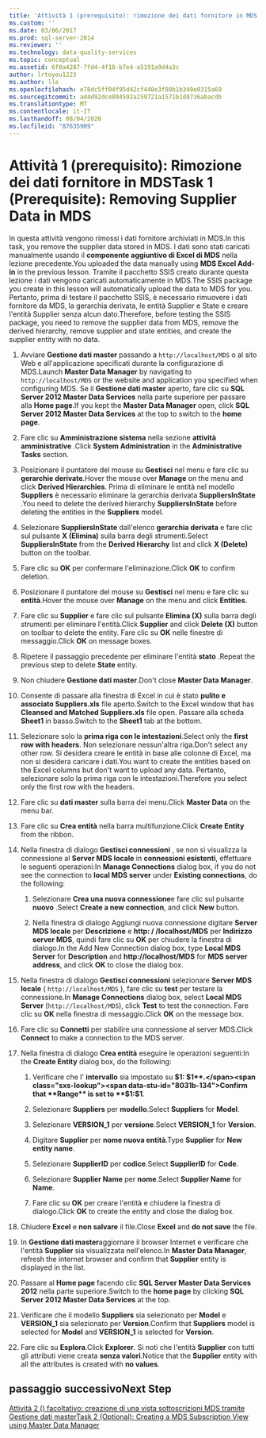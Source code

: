 ```yaml
---
title: 'Attività 1 (prerequisito): rimozione dei dati fornitore in MDS | Microsoft Docs'
ms.custom: ''
ms.date: 03/06/2017
ms.prod: sql-server-2014
ms.reviewer: ''
ms.technology: data-quality-services
ms.topic: conceptual
ms.assetid: 6f0a4287-7fd4-4f18-b7e4-a5191a9d4a3c
author: lrtoyou1223
ms.author: lle
ms.openlocfilehash: e78dc5ff04f95d42cf440e3f80b1b349e0315a69
ms.sourcegitcommit: ad4d92dce894592a259721a1571b1d8736abacdb
ms.translationtype: MT
ms.contentlocale: it-IT
ms.lasthandoff: 08/04/2020
ms.locfileid: "87635909"
---
```

# <a name="task-1-prerequisite-removing-supplier-data-in-mds"></a><span data-ttu-id="8031b-102">Attività 1 (prerequisito): Rimozione dei dati fornitore in MDS</span><span class="sxs-lookup"><span data-stu-id="8031b-102">Task 1 (Prerequisite): Removing Supplier Data in MDS</span></span>
  <span data-ttu-id="8031b-103">In questa attività vengono rimossi i dati fornitore archiviati in MDS.</span><span class="sxs-lookup"><span data-stu-id="8031b-103">In this task, you remove the supplier data stored in MDS.</span></span> <span data-ttu-id="8031b-104">I dati sono stati caricati manualmente usando il **componente aggiuntivo di Excel di MDS** nella lezione precedente.</span><span class="sxs-lookup"><span data-stu-id="8031b-104">You uploaded the data manually using **MDS Excel Add-in** in the previous lesson.</span></span> <span data-ttu-id="8031b-105">Tramite il pacchetto SSIS creato durante questa lezione i dati vengono caricati automaticamente in MDS.</span><span class="sxs-lookup"><span data-stu-id="8031b-105">The SSIS package you create in this lesson will automatically upload the data to MDS for you.</span></span> <span data-ttu-id="8031b-106">Pertanto, prima di testare il pacchetto SSIS, è necessario rimuovere i dati fornitore da MDS, la gerarchia derivata, le entità Supplier e State e creare l'entità Supplier senza alcun dato.</span><span class="sxs-lookup"><span data-stu-id="8031b-106">Therefore, before testing the SSIS package, you need to remove the supplier data from MDS, remove the derived hierarchy, remove supplier and state entities, and create the supplier entity with no data.</span></span>  
  
1.  <span data-ttu-id="8031b-107">Avviare **Gestione dati master** passando a `http://localhost/MDS` o al sito Web e all'applicazione specificati durante la configurazione di MDS.</span><span class="sxs-lookup"><span data-stu-id="8031b-107">Launch **Master Data Manager** by navigating to `http://localhost/MDS` or the website and application you specified when configuring MDS.</span></span> <span data-ttu-id="8031b-108">Se il **Gestione dati master** aperto, fare clic su **SQL Server 2012 Master Data Services** nella parte superiore per passare alla **Home page**.</span><span class="sxs-lookup"><span data-stu-id="8031b-108">If you kept the **Master Data Manager** open, click **SQL Server 2012 Master Data Services** at the top to switch to the **home page**.</span></span>  
  
2.  <span data-ttu-id="8031b-109">Fare clic su **Amministrazione sistema** nella sezione **attività amministrative** .</span><span class="sxs-lookup"><span data-stu-id="8031b-109">Click **System Administration** in the **Administrative Tasks** section.</span></span>  
  
3.  <span data-ttu-id="8031b-110">Posizionare il puntatore del mouse su **Gestisci** nel menu e fare clic su **gerarchie derivate**.</span><span class="sxs-lookup"><span data-stu-id="8031b-110">Hover the mouse over **Manage** on the menu and click **Derived Hierarchies**.</span></span> <span data-ttu-id="8031b-111">Prima di eliminare le entità nel modello **Suppliers** è necessario eliminare la gerarchia derivata **SuppliersInState** .</span><span class="sxs-lookup"><span data-stu-id="8031b-111">You need to delete the derived hierarchy **SuppliersInState** before deleting the entities in the **Suppliers** model.</span></span>  
  
4.  <span data-ttu-id="8031b-112">Selezionare **SuppliersInState** dall'elenco **gerarchia derivata** e fare clic sul pulsante **X (Elimina)** sulla barra degli strumenti.</span><span class="sxs-lookup"><span data-stu-id="8031b-112">Select **SuppliersInState** from the **Derived Hierarchy** list and click **X (Delete)** button on the toolbar.</span></span>  
  
5.  <span data-ttu-id="8031b-113">Fare clic su **OK** per confermare l'eliminazione.</span><span class="sxs-lookup"><span data-stu-id="8031b-113">Click **OK** to confirm deletion.</span></span>  
  
6.  <span data-ttu-id="8031b-114">Posizionare il puntatore del mouse su **Gestisci** nel menu e fare clic su **entità**.</span><span class="sxs-lookup"><span data-stu-id="8031b-114">Hover the mouse over **Manage** on the menu and click **Entities**.</span></span>  
  
7.  <span data-ttu-id="8031b-115">Fare clic su **Supplier** e fare clic sul pulsante **Elimina (X)** sulla barra degli strumenti per eliminare l'entità.</span><span class="sxs-lookup"><span data-stu-id="8031b-115">Click **Supplier** and click **Delete (X)** button on toolbar to delete the entity.</span></span> <span data-ttu-id="8031b-116">Fare clic su **OK** nelle finestre di messaggio.</span><span class="sxs-lookup"><span data-stu-id="8031b-116">Click **OK** on message boxes.</span></span>  
  
8.  <span data-ttu-id="8031b-117">Ripetere il passaggio precedente per eliminare l'entità **stato** .</span><span class="sxs-lookup"><span data-stu-id="8031b-117">Repeat the previous step to delete **State** entity.</span></span>  
  
9. <span data-ttu-id="8031b-118">Non chiudere **Gestione dati master**.</span><span class="sxs-lookup"><span data-stu-id="8031b-118">Don't close **Master Data Manager**.</span></span>  
  
10. <span data-ttu-id="8031b-119">Consente di passare alla finestra di Excel in cui è stato **pulito e associato Suppliers.xls** file aperto.</span><span class="sxs-lookup"><span data-stu-id="8031b-119">Switch to the Excel window that has **Cleansed and Matched Suppliers.xls** file open.</span></span> <span data-ttu-id="8031b-120">Passare alla scheda **Sheet1** in basso.</span><span class="sxs-lookup"><span data-stu-id="8031b-120">Switch to the **Sheet1** tab at the bottom.</span></span>  
  
11. <span data-ttu-id="8031b-121">Selezionare solo la **prima riga con le intestazioni**.</span><span class="sxs-lookup"><span data-stu-id="8031b-121">Select only the **first row with headers**.</span></span> <span data-ttu-id="8031b-122">Non selezionare nessun'altra riga.</span><span class="sxs-lookup"><span data-stu-id="8031b-122">Don't select any other row.</span></span> <span data-ttu-id="8031b-123">Si desidera creare le entità in base alle colonne di Excel, ma non si desidera caricare i dati.</span><span class="sxs-lookup"><span data-stu-id="8031b-123">You want to create the entities based on the Excel columns but don't want to upload any data.</span></span> <span data-ttu-id="8031b-124">Pertanto, selezionare solo la prima riga con le intestazioni.</span><span class="sxs-lookup"><span data-stu-id="8031b-124">Therefore you select only the first row with the headers.</span></span>  
  
12. <span data-ttu-id="8031b-125">Fare clic su **dati master** sulla barra dei menu.</span><span class="sxs-lookup"><span data-stu-id="8031b-125">Click **Master Data** on the menu bar.</span></span>  
  
13. <span data-ttu-id="8031b-126">Fare clic su **Crea entità** nella barra multifunzione.</span><span class="sxs-lookup"><span data-stu-id="8031b-126">Click **Create Entity** from the ribbon.</span></span>  
  
14. <span data-ttu-id="8031b-127">Nella finestra di dialogo **Gestisci connessioni** , se non si visualizza la connessione al **Server MDS locale** in **connessioni esistenti**, effettuare le seguenti operazioni:</span><span class="sxs-lookup"><span data-stu-id="8031b-127">In **Manage Connections** dialog box, if you do not see the connection to **local MDS server** under **Existing connections**, do the following:</span></span>  
  
    1.  <span data-ttu-id="8031b-128">Selezionare **Crea una nuova connessione**e fare clic sul pulsante **nuovo** .</span><span class="sxs-lookup"><span data-stu-id="8031b-128">Select **Create a new connection**, and click **New** button.</span></span>  
  
    2.  <span data-ttu-id="8031b-129">Nella finestra di dialogo Aggiungi nuova connessione digitare **Server MDS locale** per **Descrizione** e **http: \/ /localhost/MDS** per **Indirizzo server MDS**, quindi fare clic su **OK** per chiudere la finestra di dialogo.</span><span class="sxs-lookup"><span data-stu-id="8031b-129">In the Add New Connection dialog box, type **Local MDS Server** for **Description** and **http:\//localhost/MDS** for **MDS server address**, and click **OK** to close the dialog box.</span></span>  
  
15. <span data-ttu-id="8031b-130">Nella finestra di dialogo **Gestisci connessioni** selezionare **Server MDS locale** ( `http://localhost/MDS` ), fare clic su **test** per testare la connessione.</span><span class="sxs-lookup"><span data-stu-id="8031b-130">In **Manage Connections** dialog box, select **Local MDS Server** (`http://localhost/MDS`), click **Test** to test the connection.</span></span> <span data-ttu-id="8031b-131">Fare clic su **OK** nella finestra di messaggio.</span><span class="sxs-lookup"><span data-stu-id="8031b-131">Click **OK** on the message box.</span></span>  
  
16. <span data-ttu-id="8031b-132">Fare clic su **Connetti** per stabilire una connessione al server MDS.</span><span class="sxs-lookup"><span data-stu-id="8031b-132">Click **Connect** to make a connection to the MDS server.</span></span>  
  
17. <span data-ttu-id="8031b-133">Nella finestra di dialogo **Crea entità** eseguire le operazioni seguenti:</span><span class="sxs-lookup"><span data-stu-id="8031b-133">In the **Create Entity** dialog box, do the following:</span></span>  
  
    1.  <span data-ttu-id="8031b-134">Verificare che l' **intervallo** sia impostato su **$1: $1**.</span><span class="sxs-lookup"><span data-stu-id="8031b-134">Confirm that **Range** is set to **$1:$1**.</span></span>  
  
    2.  <span data-ttu-id="8031b-135">Selezionare **Suppliers** per **modello**.</span><span class="sxs-lookup"><span data-stu-id="8031b-135">Select **Suppliers** for **Model**.</span></span>  
  
    3.  <span data-ttu-id="8031b-136">Selezionare **VERSION_1** per **versione**.</span><span class="sxs-lookup"><span data-stu-id="8031b-136">Select **VERSION_1** for **Version**.</span></span>  
  
    4.  <span data-ttu-id="8031b-137">Digitare **Supplier** per **nome nuova entità**.</span><span class="sxs-lookup"><span data-stu-id="8031b-137">Type **Supplier** for **New entity name**.</span></span>  
  
    5.  <span data-ttu-id="8031b-138">Selezionare **SupplierID** per **codice**.</span><span class="sxs-lookup"><span data-stu-id="8031b-138">Select **SupplierID** for **Code**.</span></span>  
  
    6.  <span data-ttu-id="8031b-139">Selezionare **Supplier Name** per **nome**.</span><span class="sxs-lookup"><span data-stu-id="8031b-139">Select **Supplier Name** for **Name**.</span></span>  
  
    7.  <span data-ttu-id="8031b-140">Fare clic su **OK** per creare l'entità e chiudere la finestra di dialogo.</span><span class="sxs-lookup"><span data-stu-id="8031b-140">Click **OK** to create the entity and close the dialog box.</span></span>  
  
18. <span data-ttu-id="8031b-141">Chiudere **Excel** e **non salvare** il file.</span><span class="sxs-lookup"><span data-stu-id="8031b-141">Close **Excel** and **do not save** the file.</span></span>  
  
19. <span data-ttu-id="8031b-142">In **Gestione dati master**aggiornare il browser Internet e verificare che l'entità **Supplier** sia visualizzata nell'elenco.</span><span class="sxs-lookup"><span data-stu-id="8031b-142">In **Master Data Manager**, refresh the internet browser and confirm that **Supplier** entity is displayed in the list.</span></span>  
  
20. <span data-ttu-id="8031b-143">Passare al **Home page** facendo clic **SQL Server Master Data Services 2012** nella parte superiore.</span><span class="sxs-lookup"><span data-stu-id="8031b-143">Switch to the **home page** by clicking **SQL Server 2012 Master Data Services** at the top.</span></span>  
  
21. <span data-ttu-id="8031b-144">Verificare che il modello **Suppliers** sia selezionato per **Model** e **VERSION_1** sia selezionato per **Version**.</span><span class="sxs-lookup"><span data-stu-id="8031b-144">Confirm that **Suppliers** model is selected for **Model** and **VERSION_1** is selected for **Version**.</span></span>  
  
22. <span data-ttu-id="8031b-145">Fare clic su **Esplora**.</span><span class="sxs-lookup"><span data-stu-id="8031b-145">Click **Explorer**.</span></span> <span data-ttu-id="8031b-146">Si noti che l'entità **Supplier** con tutti gli attributi viene creata **senza valori**.</span><span class="sxs-lookup"><span data-stu-id="8031b-146">Notice that the **Supplier** entity with all the attributes is created with **no values**.</span></span>  
  
## <a name="next-step"></a><span data-ttu-id="8031b-147">passaggio successivo</span><span class="sxs-lookup"><span data-stu-id="8031b-147">Next Step</span></span>  
 [<span data-ttu-id="8031b-148">Attività 2 &#40;&#41; facoltativo: creazione di una vista sottoscrizioni MDS tramite Gestione dati master</span><span class="sxs-lookup"><span data-stu-id="8031b-148">Task 2 &#40;Optional&#41;: Creating a MDS Subscription View using Master Data Manager</span></span>](../../2014/tutorials/task-2-optional-creating-a-mds-subscription-view-using-master-data-manager.md)  
  
  

